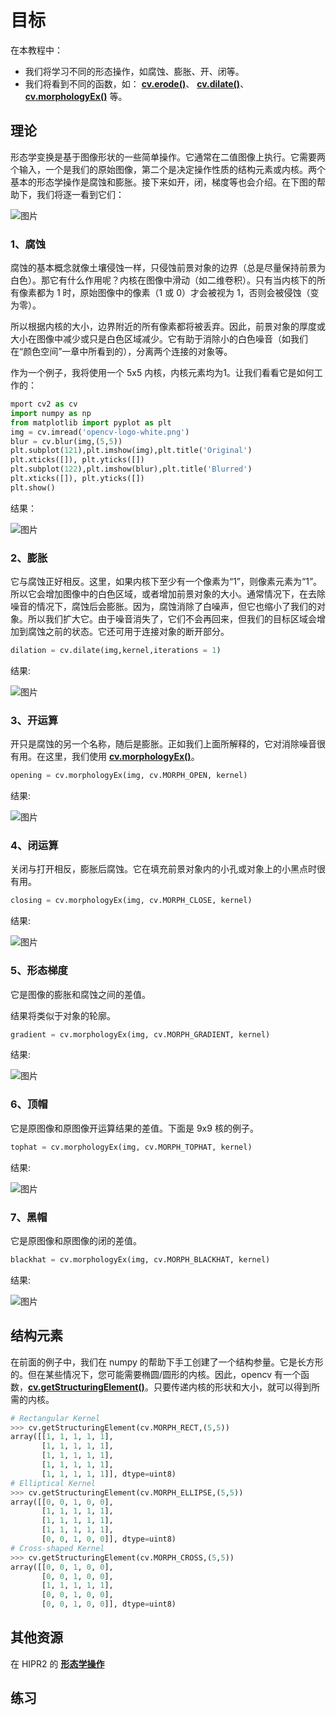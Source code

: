 # 目标

在本教程中：

* 我们将学习不同的形态操作，如腐蚀、膨胀、开、闭等。
* 我们将看到不同的函数，如： **[cv.erode()](https://docs.opencv.org/4.0.0/d4/d86/group__imgproc__filter.html#gaeb1e0c1033e3f6b891a25d0511362aeb)**、 **[cv.dilate()](https://docs.opencv.org/4.0.0/d4/d86/group__imgproc__filter.html#ga4ff0f3318642c4f469d0e11f242f3b6c)**、 **[cv.morphologyEx()](https://docs.opencv.org/4.0.0/d4/d86/group__imgproc__filter.html#ga67493776e3ad1a3df63883829375201f)** 等。

## 理论

形态学变换是基于图像形状的一些简单操作。它通常在二值图像上执行。它需要两个输入，一个是我们的原始图像，第二个是决定操作性质的结构元素或内核。两个基本的形态学操作是腐蚀和膨胀。接下来如开，闭，梯度等也会介绍。在下图的帮助下，我们将逐一看到它们：

![图片](./img/Morphological_Transformations_1.png)

### 1、腐蚀

腐蚀的基本概念就像土壤侵蚀一样，只侵蚀前景对象的边界（总是尽量保持前景为白色）。那它有什么作用呢？内核在图像中滑动（如二维卷积）。只有当内核下的所有像素都为 1 时，原始图像中的像素（1 或 0）才会被视为 1，否则会被侵蚀（变为零）。

所以根据内核的大小，边界附近的所有像素都将被丢弃。因此，前景对象的厚度或大小在图像中减少或只是白色区域减少。它有助于消除小的白色噪音（如我们在“颜色空间”一章中所看到的），分离两个连接的对象等。

作为一个例子，我将使用一个 5x5 内核，内核元素均为1。让我们看看它是如何工作的：

```python
mport cv2 as cv
import numpy as np
from matplotlib import pyplot as plt
img = cv.imread('opencv-logo-white.png')
blur = cv.blur(img,(5,5))
plt.subplot(121),plt.imshow(img),plt.title('Original')
plt.xticks([]), plt.yticks([])
plt.subplot(122),plt.imshow(blur),plt.title('Blurred')
plt.xticks([]), plt.yticks([])
plt.show()
```

结果：

![图片](./img/Morphological_Transformations_2.png)

### 2、膨胀

它与腐蚀正好相反。这里，如果内核下至少有一个像素为“1”，则像素元素为“1”。所以它会增加图像中的白色区域，或者增加前景对象的大小。通常情况下，在去除噪音的情况下，腐蚀后会膨胀。因为，腐蚀消除了白噪声，但它也缩小了我们的对象。所以我们扩大它。由于噪音消失了，它们不会再回来，但我们的目标区域会增加到腐蚀之前的状态。它还可用于连接对象的断开部分。

```python
dilation = cv.dilate(img,kernel,iterations = 1)
```

结果:

![图片](./img/Morphological_Transformations_3.png)

### 3、开运算

开只是腐蚀的另一个名称，随后是膨胀。正如我们上面所解释的，它对消除噪音很有用。在这里，我们使用 **[cv.morphologyEx()](https://docs.opencv.org/4.0.0/d4/d86/group__imgproc__filter.html#ga67493776e3ad1a3df63883829375201f)**。


```python
opening = cv.morphologyEx(img, cv.MORPH_OPEN, kernel)
```

结果:

![图片](./img/Morphological_Transformations_4.png)

### 4、闭运算

关闭与打开相反，膨胀后腐蚀。它在填充前景对象内的小孔或对象上的小黑点时很有用。

```python
closing = cv.morphologyEx(img, cv.MORPH_CLOSE, kernel)
```

结果:

![图片](./img/Morphological_Transformations_5.png)

### 5、形态梯度

它是图像的膨胀和腐蚀之间的差值。

结果将类似于对象的轮廓。

```python
gradient = cv.morphologyEx(img, cv.MORPH_GRADIENT, kernel)
```

结果:

![图片](./img/Morphological_Transformations_6.png)

### 6、顶帽

它是原图像和原图像开运算结果的差值。下面是 9x9 核的例子。

```python
tophat = cv.morphologyEx(img, cv.MORPH_TOPHAT, kernel)
```

结果:

![图片](./img/Morphological_Transformations_7.png)

### 7、黑帽

它是原图像和原图像的闭的差值。

```python
blackhat = cv.morphologyEx(img, cv.MORPH_BLACKHAT, kernel)
```

结果:

![图片](./img/Morphological_Transformations_8.png)

## 结构元素

在前面的例子中，我们在 numpy 的帮助下手工创建了一个结构参量。它是长方形的。但在某些情况下，您可能需要椭圆/圆形的内核。因此，opencv 有一个函数，**[cv.getStructuringElement()](https://docs.opencv.org/4.0.0/d4/d86/group__imgproc__filter.html#gac342a1bb6eabf6f55c803b09268e36dc)**。只要传递内核的形状和大小，就可以得到所需的内核。

```python
# Rectangular Kernel
>>> cv.getStructuringElement(cv.MORPH_RECT,(5,5))
array([[1, 1, 1, 1, 1],
       [1, 1, 1, 1, 1],
       [1, 1, 1, 1, 1],
       [1, 1, 1, 1, 1],
       [1, 1, 1, 1, 1]], dtype=uint8)
# Elliptical Kernel
>>> cv.getStructuringElement(cv.MORPH_ELLIPSE,(5,5))
array([[0, 0, 1, 0, 0],
       [1, 1, 1, 1, 1],
       [1, 1, 1, 1, 1],
       [1, 1, 1, 1, 1],
       [0, 0, 1, 0, 0]], dtype=uint8)
# Cross-shaped Kernel
>>> cv.getStructuringElement(cv.MORPH_CROSS,(5,5))
array([[0, 0, 1, 0, 0],
       [0, 0, 1, 0, 0],
       [1, 1, 1, 1, 1],
       [0, 0, 1, 0, 0],
       [0, 0, 1, 0, 0]], dtype=uint8)
```

## 其他资源

在 HIPR2 的 **[形态学操作](http://homepages.inf.ed.ac.uk/rbf/HIPR2/morops.htm)**

## 练习
